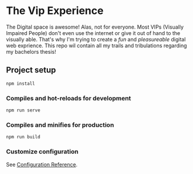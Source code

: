 # The Vip Experience

The Digital space is awesome!
Alas, not for everyone. Most VIPs (Visually Impaired People) don't even use the internet or give it out of hand to the visually able.
That's why I'm trying to create a _fun_ and *pleasureable* digital web exprience.
This repo wil contain all my trails and tribulations regarding my bachelors thesis!

## Project setup
```
npm install
```

### Compiles and hot-reloads for development
```
npm run serve
```

### Compiles and minifies for production
```
npm run build
```

### Customize configuration
See [Configuration Reference](https://cli.vuejs.org/config/).
